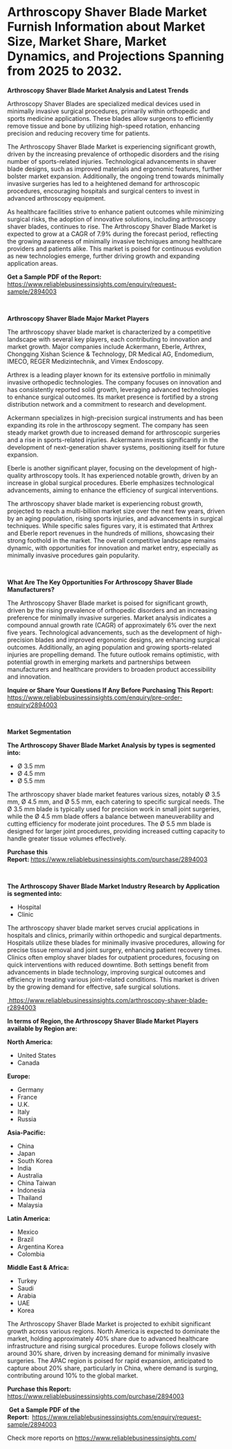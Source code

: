 <p><h1>Arthroscopy Shaver Blade Market Furnish Information about Market Size, Market Share, Market Dynamics, and Projections Spanning from 2025 to 2032.</h1></p><p><strong>Arthroscopy Shaver Blade Market Analysis and Latest Trends</strong></p>
<p><p>Arthroscopy Shaver Blades are specialized medical devices used in minimally invasive surgical procedures, primarily within orthopedic and sports medicine applications. These blades allow surgeons to efficiently remove tissue and bone by utilizing high-speed rotation, enhancing precision and reducing recovery time for patients. </p><p>The Arthroscopy Shaver Blade Market is experiencing significant growth, driven by the increasing prevalence of orthopedic disorders and the rising number of sports-related injuries. Technological advancements in shaver blade designs, such as improved materials and ergonomic features, further bolster market expansion. Additionally, the ongoing trend towards minimally invasive surgeries has led to a heightened demand for arthroscopic procedures, encouraging hospitals and surgical centers to invest in advanced arthroscopy equipment.</p><p>As healthcare facilities strive to enhance patient outcomes while minimizing surgical risks, the adoption of innovative solutions, including arthroscopy shaver blades, continues to rise. The Arthroscopy Shaver Blade Market is expected to grow at a CAGR of 7.9% during the forecast period, reflecting the growing awareness of minimally invasive techniques among healthcare providers and patients alike. This market is poised for continuous evolution as new technologies emerge, further driving growth and expanding application areas.</p></p>
<p><strong>Get a Sample PDF of the Report:&nbsp;</strong> <a href="https://www.reliablebusinessinsights.com/enquiry/request-sample/2894003?utm_campaign=3366&utm_medium=2&utm_source=Github&utm_content=ia&utm_term=15032025&utm_id=arthroscopy-shaver-blade">https://www.reliablebusinessinsights.com/enquiry/request-sample/2894003</a></p>
<p>&nbsp;</p>
<p><strong>Arthroscopy Shaver Blade Major Market Players</strong></p>
<p><p>The arthroscopy shaver blade market is characterized by a competitive landscape with several key players, each contributing to innovation and market growth. Major companies include Ackermann, Eberle, Arthrex, Chongqing Xishan Science & Technology, DR Medical AG, Endomedium, IMECO, REGER Medizintechnik, and Vimex Endoscopy. </p><p>Arthrex is a leading player known for its extensive portfolio in minimally invasive orthopedic technologies. The company focuses on innovation and has consistently reported solid growth, leveraging advanced technologies to enhance surgical outcomes. Its market presence is fortified by a strong distribution network and a commitment to research and development.</p><p>Ackermann specializes in high-precision surgical instruments and has been expanding its role in the arthroscopy segment. The company has seen steady market growth due to increased demand for arthroscopic surgeries and a rise in sports-related injuries. Ackermann invests significantly in the development of next-generation shaver systems, positioning itself for future expansion.</p><p>Eberle is another significant player, focusing on the development of high-quality arthroscopy tools. It has experienced notable growth, driven by an increase in global surgical procedures. Eberle emphasizes technological advancements, aiming to enhance the efficiency of surgical interventions.</p><p>The arthroscopy shaver blade market is experiencing robust growth, projected to reach a multi-billion market size over the next few years, driven by an aging population, rising sports injuries, and advancements in surgical techniques. While specific sales figures vary, it is estimated that Arthrex and Eberle report revenues in the hundreds of millions, showcasing their strong foothold in the market. The overall competitive landscape remains dynamic, with opportunities for innovation and market entry, especially as minimally invasive procedures gain popularity.</p></p>
<p>&nbsp;</p>
<p><strong>What Are The Key Opportunities For Arthroscopy Shaver Blade Manufacturers?</strong></p>
<p><p>The Arthroscopy Shaver Blade market is poised for significant growth, driven by the rising prevalence of orthopedic disorders and an increasing preference for minimally invasive surgeries. Market analysis indicates a compound annual growth rate (CAGR) of approximately 6% over the next five years. Technological advancements, such as the development of high-precision blades and improved ergonomic designs, are enhancing surgical outcomes. Additionally, an aging population and growing sports-related injuries are propelling demand. The future outlook remains optimistic, with potential growth in emerging markets and partnerships between manufacturers and healthcare providers to broaden product accessibility and innovation.</p></p>
<p><strong>Inquire or Share Your Questions If Any Before Purchasing This Report:</strong> <a href="https://www.reliablebusinessinsights.com/enquiry/pre-order-enquiry/2894003?utm_campaign=3366&utm_medium=2&utm_source=Github&utm_content=ia&utm_term=15032025&utm_id=arthroscopy-shaver-blade">https://www.reliablebusinessinsights.com/enquiry/pre-order-enquiry/2894003</a></p>
<p>&nbsp;</p>
<p><strong>Market Segmentation</strong></p>
<p><strong>The Arthroscopy Shaver Blade Market Analysis by types is segmented into:</strong></p>
<p><ul><li> Ø 3.5 mm</li><li>Ø 4.5 mm</li><li>Ø 5.5 mm </li></ul></p>
<p><p>The arthroscopy shaver blade market features various sizes, notably Ø 3.5 mm, Ø 4.5 mm, and Ø 5.5 mm, each catering to specific surgical needs. The Ø 3.5 mm blade is typically used for precision work in small joint surgeries, while the Ø 4.5 mm blade offers a balance between maneuverability and cutting efficiency for moderate joint procedures. The Ø 5.5 mm blade is designed for larger joint procedures, providing increased cutting capacity to handle greater tissue volumes effectively.</p></p>
<p><strong>Purchase this Report:&nbsp;</strong><a href="https://www.reliablebusinessinsights.com/purchase/2894003?utm_campaign=3366&utm_medium=2&utm_source=Github&utm_content=ia&utm_term=15032025&utm_id=arthroscopy-shaver-blade">https://www.reliablebusinessinsights.com/purchase/2894003</a></p>
<p>&nbsp;</p>
<p><strong>The Arthroscopy Shaver Blade Market Industry Research by Application is segmented into:</strong></p>
<p><ul><li> Hospital</li><li>Clinic </li></ul></p>
<p><p>The arthroscopy shaver blade market serves crucial applications in hospitals and clinics, primarily within orthopedic and surgical departments. Hospitals utilize these blades for minimally invasive procedures, allowing for precise tissue removal and joint surgery, enhancing patient recovery times. Clinics often employ shaver blades for outpatient procedures, focusing on quick interventions with reduced downtime. Both settings benefit from advancements in blade technology, improving surgical outcomes and efficiency in treating various joint-related conditions. This market is driven by the growing demand for effective, safe surgical solutions.</p></p>
<p><a href="https://www.reliablebusinessinsights.com/arthroscopy-shaver-blade-r2894003?utm_campaign=3366&utm_medium=2&utm_source=Github&utm_content=ia&utm_term=15032025&utm_id=arthroscopy-shaver-blade">&nbsp;https://www.reliablebusinessinsights.com/arthroscopy-shaver-blade-r2894003</a></p>
<p><strong>In terms of Region, the Arthroscopy Shaver Blade Market Players available by Region are:</strong></p>
<p>
    <p> <strong> North America: </strong>
        <ul>
            <li>United States</li>
            <li>Canada</li>
        </ul>
        </p> 
    <p> <strong> Europe: </strong>
        <ul>
            <li>Germany</li>
            <li>France</li>
            <li>U.K.</li>
            <li>Italy</li>
            <li>Russia</li>
        </ul>
        </p> 
    <p> <strong> Asia-Pacific: </strong>
        <ul>
            <li>China</li>
            <li>Japan</li>
            <li>South Korea</li>
            <li>India</li>
            <li>Australia</li>
            <li>China Taiwan</li>
            <li>Indonesia</li>
            <li>Thailand</li>
            <li>Malaysia</li>
        </ul>
        </p> 
    <p> <strong> Latin America: </strong>
        <ul>
            <li>Mexico</li>
            <li>Brazil</li>
            <li>Argentina Korea</li>
            <li>Colombia</li>
        </ul>
        </p> 
    <p> <strong> Middle East & Africa: </strong>
        <ul>
            <li>Turkey</li>
            <li>Saudi</li>
            <li>Arabia</li>
            <li>UAE</li>
            <li>Korea</li>
        </ul>
    </p>
    </p>
<p><p>The Arthroscopy Shaver Blade Market is projected to exhibit significant growth across various regions. North America is expected to dominate the market, holding approximately 40% share due to advanced healthcare infrastructure and rising surgical procedures. Europe follows closely with around 30% share, driven by increasing demand for minimally invasive surgeries. The APAC region is poised for rapid expansion, anticipated to capture about 20% share, particularly in China, where demand is surging, contributing around 10% to the global market.</p></p>
<p><strong>Purchase this Report: </strong><a href="https://www.reliablebusinessinsights.com/purchase/2894003?utm_campaign=3366&utm_medium=2&utm_source=Github&utm_content=ia&utm_term=15032025&utm_id=arthroscopy-shaver-blade">https://www.reliablebusinessinsights.com/purchase/2894003</a></p>
<p>&nbsp;<strong>Get a Sample PDF of the Report:&nbsp;&nbsp;</strong><a href="https://www.reliablebusinessinsights.com/enquiry/request-sample/2894003?utm_campaign=3366&utm_medium=2&utm_source=Github&utm_content=ia&utm_term=15032025&utm_id=arthroscopy-shaver-blade">https://www.reliablebusinessinsights.com/enquiry/request-sample/2894003</a></p>
<p><strong></strong></p>
<p>Check more reports on <a href="https://www.reliablebusinessinsights.com/?utm_campaign=3366&utm_medium=2&utm_source=Github&utm_content=ia&utm_term=15032025&utm_id=arthroscopy-shaver-blade">https://www.reliablebusinessinsights.com/</a></p>